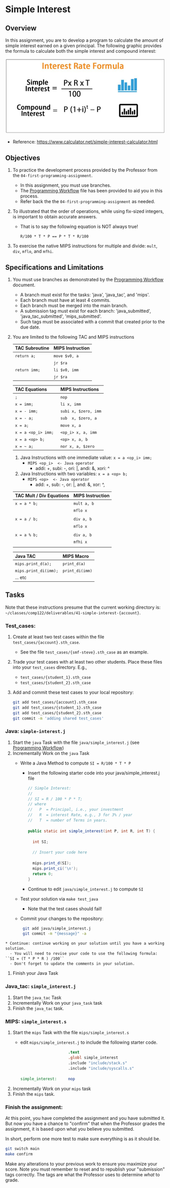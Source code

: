 # Simple Interest

## Overview
In this assignment, you are to develop a program to calculate the amount of simple interest earned on a given principal.  The following graphic provides the formula to calculate both the simple interest and compound interest:

  ![Simple and Compound Interest](./formulas.jpg)
  
  * Reference: https://www.calculator.net/simple-interest-calculator.html

## Objectives
   1. To practice the development process provided by the Professor from the `04-first-programming-assignment`.
      * In this assignment, you must use branches.
      * The [Programming Workflow](./programming_workflow.md) file has been provided to aid you in this process.
      * Refer back the the `04-first-programming-assignment` as needed.

   1. To illustrated that the order of operations, while using fix-sized integers, is important to obtain accurate answers.
      * That is to say the following equation is NOT always true!
        ```
        R/100 * T * P == P * T * R/100
        ```

   1. To exercise the native MIPS instructions for multiple and divide: `mult`, `div`, `mflo`, and `mfhi`.


## Specifications and Limitations

   1. You must use branches as demonstrated by the [Programming Workflow](./programming_workflow.md) document.
      * A branch must exist for the tasks:  'java', 'java_tac', and 'mips'.
      * Each branch must have at least 4 commits.
      * Each branch must be merged into the main branch.
      * A submission tag must exist for each branch: 'java_submitted', 'java_tac_submitted', 'mips_submitted'.
      * Such tags must be associated with a commit that created prior to the due date.

   1. You are limited to the following TAC and MIPS instructions

      | TAC Subroutine                | MIPS Instruction          |
      |-------------------------------|---------------------------|
      | `return a;`                   | `move $v0, a`             |
      |                               | `jr $ra`                  |
      | `return imm;`                 | `li $v0, imm`             |
      |                               | `jr $ra`                  |

      | TAC Equations                 | MIPS Instructions         |
      |-------------------------------|---------------------------|
      | `;`                           | `nop`                     |
      | `x = imm;`                    | `li x, imm`               |
      | `x = - imm;`                  | `subi x, $zero, imm`      |
      | `x = - a;`                    | `sub  x, $zero, a`        |
      | `x = a;`                      | `move x, a`               |
      | `x = a <op_i> imm; `          | `<op_i> x, a, imm`        |
      | `x = a <op> b;`               | `<op> x, a, b`            |
      | `x = ~ a;`                    | `nor x, a, $zero`         |


      1. Java Instructions with one immediate value:  `x = a <op_i> imm;`
         - `MIPS <op_i>  <- Java operator`
           * addi: +, subi: -, ori: |, andi: &, xori: ^
      1. Java Instructions with two variables: `x = a <op> b;`
         - `MIPS <op>  <- Java operator`
           * add: +, sub: -, or: |, and: &, xor: ^,


      | TAC Mult / Div Equations      | MIPS Instruction          |
      |-------------------------------|---------------------------|
      | `x = a * b;`                  | `mult a, b`               |
      |                               | `mflo x`                  |
      |                               |                           |
      | `x = a / b;`                  | `div a, b`                |
      |                               | `mflo x`                  |
      |                               |                           |
      | `x = a % b;`                  | `div a, b`                |
      |                               | `mfhi x`                  |
      |                               |                           |
 

      | Java TAC                      | MIPS Macro                |
      |-------------------------------|---------------------------|
      | `mips.print_d(a);`            | `print_d(a)`              |
      | `mips.print_di(imm);`         | `print_di(imm)`           |
      | ... etc                       |                           |


## Tasks
Note that these instructions presume that the current working directory is: `~/classes/comp122/deliverables/41-simple-interest-{account}`.

### Test_cases:
  1. Create at least two test cases within the file `test_cases/{account}.sth_case`. 
     * See the file `test_cases/{smf-steve}.sth_case` as an example.

  1. Trade your test cases with at least two other students. Place these files into your `test_cases` directory.  E.g., 
     - `test_cases/{student_1}.sth_case`
     - `test_cases/{student_2}.sth_case`

  1. Add and commit these test cases to your local repository:
     ```bash
     git add test_cases/{account}.sth_case
     git add test_cases/{student_1}.sth_case
     git add test_cases/{student_2}.sth_case
     git commit -m 'adding shared test_cases'
     ```


### Java: `simple-interest.j`  

  1. Start the `java` Task with the file `java/simple_interest.j` (see [Programming Workflow](./programming_flow.md))
  1. Incrementally Work on the `java` Task  
     * Write a Java Method to compute ``SI = R/100 * T * P``
       - Insert the following starter code into your java/simple_interest.j file
         ```java
         // Simple Interest:
         //
         // SI = R / 100 * P * T;
         // where
         //   P  = Principal, i.e., your investment
         //   R  = interest Rate, e.g., 3 for 3% / year
         //   T  = number of Terms in years.

         public static int simple_interest(int P, int R, int T) {
   
           int SI;

           // Insert your code here

           mips.print_d(SI);
           mips.print_ci('\n');
           return 0;
         }
         ```
   
       - Continue to edit `java/simple_interest.j` to compute ``SI``

     * Test your solution via `make test_java`
       * Note that the test cases should fail! 
              
     * Commit your changes to the repository: 
       ```bash
        git add java/simple_interest.j
        git commit -m "{message}" -a
        ```
       
    * Continue: continue working on your solution until you have a working solution.
      - You will need to revise your code to use the following formula: ``SI = (T * P * R ) /100``
      - Don't forget to update the comments in your solution.

  1. Finish your Java Task   


### Java_tac: `simple_interest.j`  
  1. Start the `java_tac` Task
  1. Incrementally Work on your `java_task` task
  1. Finish the `java_tac` task.


### MIPS: `simple_interest.s`
  1. Start the `mips` Task with the file `mips/simple_interest.s`
     - edit `mips/simple_interest.j` to include the following starter code.

       ```mips
                            .text
                            .globl simple_interest
                            .include "include/stack.s"
                            .include "include/syscalls.s"

       simple_interest:     nop
       ```
  1. Incrementally Work on your `mips` task
  1. Finish the `mips` task.


### Finish the assignment: 
At this point, you have completed the assignment and you have submitted it. But now you have a chance to "confirm" that when the Professor grades the assignment, it is based upon what you believe you submitted.

In short, perform one more test to make sure everything is as it should be.

  ```bash
  git switch main
  make confirm
  ```

Make any alterations to your previous work to ensure you maximize your score.  Note you must remember to reset and to republish your "submission" tags correctly.  The tags are what the Professor uses to determine *what* to grade.



